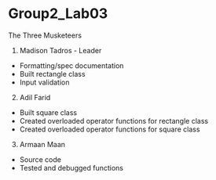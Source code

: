 # Group2_Lab03
The Three Musketeers

1. Madison Tadros - Leader
- Formatting/spec documentation
- Built rectangle class
- Input validation
  
2. Adil Farid
- Built square class
- Created overloaded operator functions for rectangle class
- Created overloaded operator functions for square class
  


3. Armaan Maan
- Source code
- Tested and debugged functions
